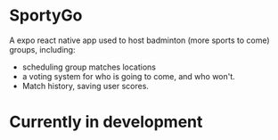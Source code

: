 # SportyGo
A expo react native app used to host badminton (more sports to come) groups, including:
- scheduling group matches locations
- a voting system for who is going to come, and who won't.
- Match history, saving user scores.

# Currently in development
